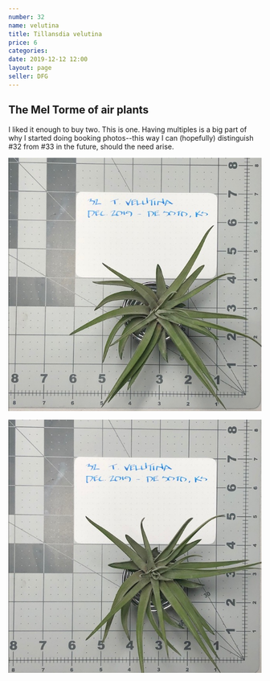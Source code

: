```yaml
---
number: 32
name: velutina
title: Tillansdia velutina
price: 6
categories: 
date: 2019-12-12 12:00
layout: page
seller: DFG
---
```

## The Mel Torme of air plants

I liked it enough to buy two. This is one. Having multiples is a big part of why I started doing booking photos--this way I can (hopefully) distinguish #32 from #33 in the future, should the need arise.

!["Tillandsia velutina"](/i/IMG_5816.jpeg "Tillandsia velutina")

!["Tillandsia velutina"](/i/IMG_5817.jpeg "Tillandsia velutina")
